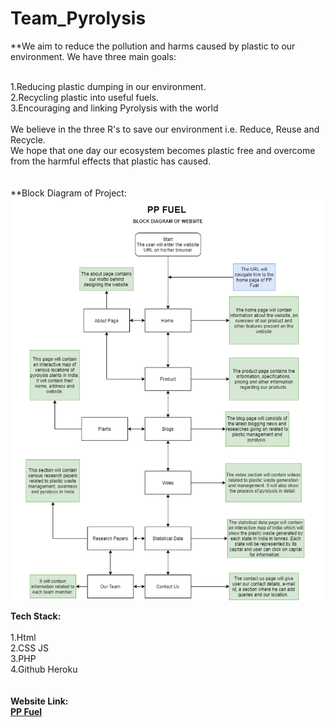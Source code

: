 # Team_Pyrolysis

**We aim to reduce the pollution and harms caused by plastic to our environment. We have three main goals:<br><br>

1.Reducing plastic dumping in our environment.<br>
2.Recycling plastic into useful fuels.<br>
3.Encouraging and linking Pyrolysis with the world<br><br>
We believe in the three R's to save our environment i.e. Reduce, Reuse and Recycle.<br>
We hope that one day our ecosystem becomes plastic free and overcome from the harmful effects that plastic has caused.<br><br><br>
**Block Diagram of Project:<br>
<img src='BLOCK DIAGRAM/PP_FUEL_BLOCK DIAGRAM.png'>
<br>

**Tech Stack:**<br><br>
1.Html<br>
2.CSS JS <br>
3.PHP<br>
4.Github Heroku<br>
<br><br>
**Website Link:**<br>
**<a href="">PP Fuel</a>**
